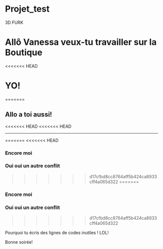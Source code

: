 # Projet_test
3D FURK

# Allô Vanessa veux-tu travailler sur la Boutique
<<<<<<< HEAD
# YO!
=======

## Allo a toi aussi!
<<<<<<< HEAD
<<<<<<< HEAD
____________________________

=======
<<<<<<< HEAD

### Encore moi  

### Oui oui un autre conflit
>>>>>>> d17cfbd8cc8764aff5b424ca8933cff4a065d322
=======

### Encore moi  

### Oui oui un autre conflit
>>>>>>> d17cfbd8cc8764aff5b424ca8933cff4a065d322


Pourquoi tu écris des lignes de codes inutiles ! LOL!


Bonne soirée!
